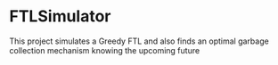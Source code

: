 # FTLSimulator
This project simulates a Greedy FTL and also finds an optimal garbage collection mechanism knowing the upcoming future
